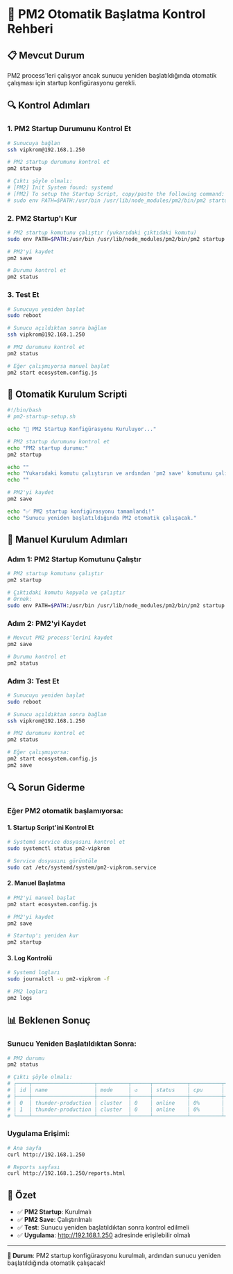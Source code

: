 # 🔄 PM2 Otomatik Başlatma Kontrol Rehberi

## 📋 Mevcut Durum

PM2 process'leri çalışıyor ancak sunucu yeniden başlatıldığında otomatik çalışması için startup konfigürasyonu gerekli.

## 🔍 Kontrol Adımları

### 1. PM2 Startup Durumunu Kontrol Et

```bash
# Sunucuya bağlan
ssh vipkrom@192.168.1.250

# PM2 startup durumunu kontrol et
pm2 startup

# Çıktı şöyle olmalı:
# [PM2] Init System found: systemd
# [PM2] To setup the Startup Script, copy/paste the following command:
# sudo env PATH=$PATH:/usr/bin /usr/lib/node_modules/pm2/bin/pm2 startup systemd -u vipkrom --hp /home/vipkrom
```

### 2. PM2 Startup'ı Kur

```bash
# PM2 startup komutunu çalıştır (yukarıdaki çıktıdaki komutu)
sudo env PATH=$PATH:/usr/bin /usr/lib/node_modules/pm2/bin/pm2 startup systemd -u vipkrom --hp /home/vipkrom

# PM2'yi kaydet
pm2 save

# Durumu kontrol et
pm2 status
```

### 3. Test Et

```bash
# Sunucuyu yeniden başlat
sudo reboot

# Sunucu açıldıktan sonra bağlan
ssh vipkrom@192.168.1.250

# PM2 durumunu kontrol et
pm2 status

# Eğer çalışmıyorsa manuel başlat
pm2 start ecosystem.config.js
```

## 🚀 Otomatik Kurulum Scripti

```bash
#!/bin/bash
# pm2-startup-setup.sh

echo "🔄 PM2 Startup Konfigürasyonu Kuruluyor..."

# PM2 startup durumunu kontrol et
echo "PM2 startup durumu:"
pm2 startup

echo ""
echo "Yukarıdaki komutu çalıştırın ve ardından 'pm2 save' komutunu çalıştırın"
echo ""

# PM2'yi kaydet
pm2 save

echo "✅ PM2 startup konfigürasyonu tamamlandı!"
echo "Sunucu yeniden başlatıldığında PM2 otomatik çalışacak."
```

## 🔧 Manuel Kurulum Adımları

### Adım 1: PM2 Startup Komutunu Çalıştır

```bash
# PM2 startup komutunu çalıştır
pm2 startup

# Çıktıdaki komutu kopyala ve çalıştır
# Örnek:
sudo env PATH=$PATH:/usr/bin /usr/lib/node_modules/pm2/bin/pm2 startup systemd -u vipkrom --hp /home/vipkrom
```

### Adım 2: PM2'yi Kaydet

```bash
# Mevcut PM2 process'lerini kaydet
pm2 save

# Durumu kontrol et
pm2 status
```

### Adım 3: Test Et

```bash
# Sunucuyu yeniden başlat
sudo reboot

# Sunucu açıldıktan sonra bağlan
ssh vipkrom@192.168.1.250

# PM2 durumunu kontrol et
pm2 status

# Eğer çalışmıyorsa:
pm2 start ecosystem.config.js
pm2 save
```

## 🔍 Sorun Giderme

### Eğer PM2 otomatik başlamıyorsa:

#### 1. Startup Script'ini Kontrol Et

```bash
# Systemd service dosyasını kontrol et
sudo systemctl status pm2-vipkrom

# Service dosyasını görüntüle
sudo cat /etc/systemd/system/pm2-vipkrom.service
```

#### 2. Manuel Başlatma

```bash
# PM2'yi manuel başlat
pm2 start ecosystem.config.js

# PM2'yi kaydet
pm2 save

# Startup'ı yeniden kur
pm2 startup
```

#### 3. Log Kontrolü

```bash
# Systemd logları
sudo journalctl -u pm2-vipkrom -f

# PM2 logları
pm2 logs
```

## 📊 Beklenen Sonuç

### Sunucu Yeniden Başlatıldıktan Sonra:

```bash
# PM2 durumu
pm2 status

# Çıktı şöyle olmalı:
# ┌────┬────────────────────┬──────────┬──────┬───────────┬──────────┬──────────┐
# │ id │ name               │ mode     │ ↺    │ status    │ cpu      │ memory   │
# ├────┼────────────────────┼──────────┼──────┼───────────┼──────────┼──────────┤
# │ 0  │ thunder-production │ cluster  │ 0    │ online    │ 0%       │ 72.7mb   │
# │ 1  │ thunder-production │ cluster  │ 0    │ online    │ 0%       │ 72.9mb   │
# └────┴────────────────────┴──────────┴──────┴───────────┴──────────┴──────────┘
```

### Uygulama Erişimi:

```bash
# Ana sayfa
curl http://192.168.1.250

# Reports sayfası
curl http://192.168.1.250/reports.html
```

## 🎯 Özet

- ✅ **PM2 Startup**: Kurulmalı
- ✅ **PM2 Save**: Çalıştırılmalı
- ✅ **Test**: Sunucu yeniden başlatıldıktan sonra kontrol edilmeli
- ✅ **Uygulama**: http://192.168.1.250 adresinde erişilebilir olmalı

---

**🎯 Durum**: PM2 startup konfigürasyonu kurulmalı, ardından sunucu yeniden başlatıldığında otomatik çalışacak!
